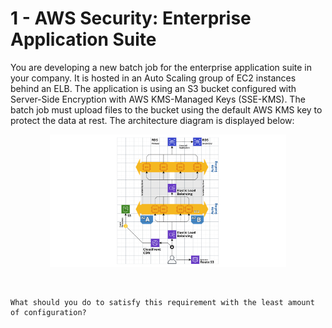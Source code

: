 # 1 - AWS Security: Enterprise Application Suite

You are developing a new batch job for the enterprise application suite in your company. It is hosted in an Auto Scaling group of EC2 instances behind an ELB. The application is using an S3 bucket configured with Server-Side Encryption with AWS KMS-Managed Keys (SSE-KMS). The batch job must upload files to the bucket using the default AWS KMS key to protect the data at rest. The architecture diagram is displayed below:

<p align="center">
<img src="../assets/diagrams/Picture 1.png?raw=true" style="background-color:white" width="75%">
</p>

<br>

```
What should you do to satisfy this requirement with the least amount of configuration?
```


